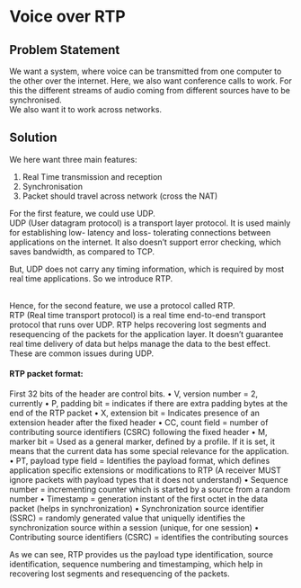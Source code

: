 # Voice over RTP

## Problem Statement

We want a system, where voice can be transmitted from one computer to the other over the internet. Here, we also want conference calls to work. For this the different streams of audio coming from different sources have to be synchronised. <br> 
We also want it to work across networks.

## Solution

We here want three main features:<br>
1. Real Time transmission and reception
2. Synchronisation
3. Packet should travel across network (cross the NAT)

For the first feature, we could use UDP. <br>
UDP (User datagram protocol) is a transport layer protocol. It is used mainly for establishing low- latency and loss- tolerating connections between applications on the internet. It also doesn’t support error checking, which saves bandwidth, as compared to TCP. <br>

But, UDP does not carry any timing information, which is required by most real time applications. So we introduce RTP.

<br>
Hence, for the second feature, we use a protocol called RTP. <br>
RTP (Real time transport protocol) is a real time end-to-end transport protocol that runs over UDP. RTP helps recovering lost segments and resequencing of the packets for the application layer. It doesn’t guarantee real time delivery of data but helps manage the data to the best effect. These are common issues during UDP. <br>

#### RTP packet format:
First 32 bits of the header are control bits. 
	•	V, version number = 2, currently
	•	P, padding bit = indicates if there are extra padding bytes at the end of the RTP packet
	•	X, extension bit = Indicates presence of an extension header after the fixed header
	•	CC, count field = number of contributing source identifiers (CSRC) following the fixed header
	•	M, marker bit = Used as a general marker, defined by a profile. If it is set, it means that the current data has some special relevance for the application.
	•	PT, payload type field = Identifies the payload format, which defines application specific extensions or modifications to RTP (A receiver MUST ignore packets with payload types that it does not understand) 
	•	Sequence number = incrementing counter which is started by a source from a random number
	•	Timestamp = generation instant of the first octet in the data packet (helps in synchronization)
	•	Synchronization source identifier (SSRC) = randomly generated value that uniquelly identifies the synchronization source within a session (unique, for one session)
	•	Contributing source identifiers (CSRC) = identifies the contributing sources

As we can see, RTP provides us the payload type identification, source identification, sequence numbering and timestamping, which help in recovering  lost segments and resequencing of the packets.


